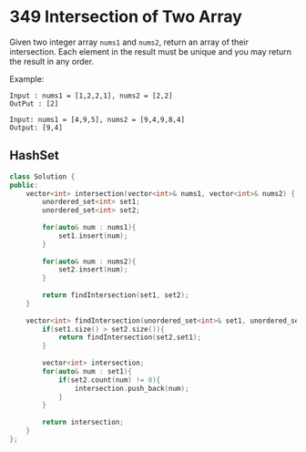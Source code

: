 # 349 Intersection of Two Array

Given two integer array `nums1` and `nums2`, return an array of their intersection. Each element in the result must be unique and you may return the result in any order.

Example:

```
Input : nums1 = [1,2,2,1], nums2 = [2,2]
OutPut : [2]
```

```
Input: nums1 = [4,9,5], nums2 = [9,4,9,8,4]
Output: [9,4]
```





## HashSet

```c++
class Solution {
public:
    vector<int> intersection(vector<int>& nums1, vector<int>& nums2) {
        unordered_set<int> set1;
        unordered_set<int> set2;
        
        for(auto& num : nums1){
            set1.insert(num);
        }
        
        for(auto& num : nums2){
            set2.insert(num);
        }
        
        return findIntersection(set1, set2);
    }
    
    vector<int> findIntersection(unordered_set<int>& set1, unordered_set<int>& set2){
        if(set1.size() > set2.size()){
            return findIntersection(set2,set1);
        }
        
        vector<int> intersection;
        for(auto& num : set1){
            if(set2.count(num) != 0){
                intersection.push_back(num);
            }
        }
        
        return intersection;
    }
};
```

